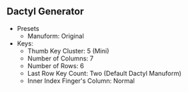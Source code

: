 ## Dactyl Generator

- Presets
    - Manuform: Original
- Keys:
    - Thumb Key Cluster: 5 (Mini)
    - Number of Columns: 7
    - Number of Rows: 6
    - Last Row Key Count: Two (Default Dactyl Manuform)
    - Inner Index Finger's Column: Normal
